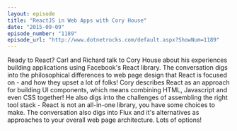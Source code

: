 ```yaml
---
layout: episode
title: "ReactJS in Web Apps with Cory House"
date: "2015-09-09"
episode_number: "1189"
episode_url: "http://www.dotnetrocks.com/default.aspx?ShowNum=1189"
---
```


Ready to React? Carl and Richard talk to Cory House about his experiences building applications using Facebook's React library. The conversation digs into the philosophical differences to web page design that React is focused on - and how they upset a lot of folks! Cory describes React as an approach for building UI components, which means combining HTML, Javascript and even CSS together! He also digs into the challenges of assembling the right tool stack - React is not an all-in-one library, you have some choices to make. The conversation also digs into Flux and it's alternatives as approaches to your overall web page architecture. Lots of options!

